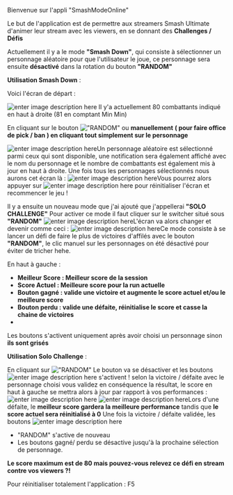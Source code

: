 Bienvenue sur l'appli "SmashModeOnline"

Le but de l'application est de permettre aux streamers Smash Ultimate d'animer leur stream avec les viewers, en se donnant des **Challenges / Défis**

Actuellement il y a le mode **"Smash Down"**, qui consiste à sélectionner un personnage aléatoire pour que l'utilisateur le joue, ce personnage sera ensuite **désactivé** dans la rotation du bouton **"RANDOM"**

**Utilisation Smash Down** : 

Voici l'écran de départ :

![enter image description here](https://i.imgur.com/sbZHyFT.png)
Il y'a actuellement 80 combattants indiqué en haut à droite (81 en comptant Min Min)

En cliquant sur le bouton !["RANDOM"](https://i.imgur.com/myPjIuX.png) ou **manuellement** **( pour faire office de pick / ban ) en cliquant tout simplement sur le personnage**

![enter image description here](https://i.imgur.com/STgd7jD.png)Un personnage aléatoire est sélectionné parmi ceux qui sont disponible, une notification sera également affiché avec le nom du personnage et le nombre de combattants est également mis à jour en haut à droite.
Une fois tous les personnages sélectionnés nous aurons cet écran là :
![enter image description here](https://i.imgur.com/Tf8Rxov.png)Vous pourrez alors appuyer sur ![enter image description here](https://i.imgur.com/GLQAtNi.png) pour réinitialiser l'écran et recommencer le jeu !

Il y a ensuite un nouveau mode que j'ai ajouté que j'appellerai **"SOLO CHALLENGE"**
Pour activer ce mode il faut cliquer sur le switcher situé sous **"RANDOM"** ![enter image description here](https://i.imgur.com/UWMTW2J.png)L'écran va alors changer et devenir comme ceci :
![enter image description here](https://i.imgur.com/6VCSPpR.png)Ce mode consiste à se lancer un défi de faire le plus de victoires d'affilés avec le bouton **"RANDOM"**, le clic manuel sur les personnages on été désactivé pour éviter de tricher hehe.

En haut à gauche :

 - **Meilleur Score : Meilleur score de la session**
 - **Score Actuel : Meilleure score pour la run actuelle**
 - **Bouton gagné : valide une victoire et augmente le score actuel et/ou le meilleure score**
 - **Bouton perdu : valide une défaite, réinitialise le score et casse la chaine de victoires**
 - 
Les boutons s'activent uniquement après avoir choisi un personnage sinon **ils sont grisés**

**Utilisation Solo Challenge** : 

En cliquant sur !["RANDOM"](https://i.imgur.com/myPjIuX.png) 
Le bouton va se désactiver et les boutons ![enter image description here](https://i.imgur.com/iDn1kIy.png) s'activent ! selon la victoire / défaite avec le personnage choisi vous validez en conséquence la résultat, le score en haut à gauche se mettra alors à jour par rapport à vos performances : ![enter image description here](https://i.imgur.com/NjsiEki.png)
![enter image description here](https://i.imgur.com/goViSPT.png)Lors d'une défaite, le **meilleur score gardera la meilleure performance** tandis que **le score actuel sera réinitialisé à 0**
Une fois la victoire / défaite validée, les boutons 
![enter image description here](https://i.imgur.com/pT4vnGm.png)

 - "RANDOM" s'active de nouveau
 - Les boutons gagné/ perdu se désactive jusqu'à la prochaine sélection de personnage.


**Le score maximum est de 80 mais pouvez-vous relevez ce défi en stream contre vos viewers ?!**

Pour réinitialiser totalement l'application : F5

